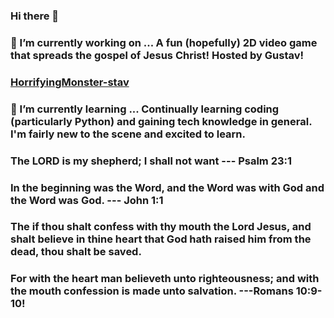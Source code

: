 ### Hi there 👋
### 🔭 I’m currently working on ...   A fun (hopefully) 2D video game that spreads the gospel of Jesus Christ! Hosted by Gustav!
  ### [HorrifyingMonster-stav](https://github.com/GreenYoshiX/GreenYoshiX/assets/148284948/58218b51-5e7f-47ce-9670-71dde215bf19)      
### 🌱 I’m currently learning ...     Continually learning coding (particularly Python) and gaining tech knowledge in general. I'm fairly new to the scene and excited to learn.
### The LORD is my shepherd; I shall not want --- Psalm 23:1
### In the beginning was the Word, and the Word was with God and the Word was God. --- John 1:1 
### The if thou shalt confess with thy mouth the Lord Jesus, and shalt believe in thine heart that God hath raised him from the dead, thou shalt be saved.
### For with the heart man believeth unto righteousness; and with the mouth confession is made unto salvation. ---Romans 10:9-10!

